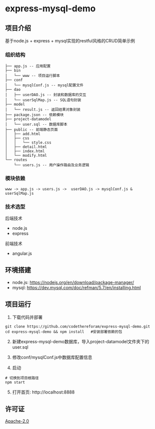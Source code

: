# express-mysql-demo

## 项目介绍

基于node.js + express + mysql实现的restful风格的CRUD简单示例

### 组织结构

```
├── app.js -- 应用配置
├── bin
│   └── www -- 项目运行脚本
├── conf
│   └── mysqlConf.js -- mysql配置文件
├── dao
│   ├── userDAO.js -- 封装和数据库的交互
│   └── userSqlMap.js -- SQL语句封装
├── model
│   └── result.js -- 返回结果对象封装
├── package.json -- 依赖模块
├── project-datamodel
│   └── user.sql -- 数据库脚本
├── public -- 前端静态页面
│   ├── add.html
│   ├── css
│   │   └── style.css
│   ├── detail.html
│   ├── index.html
│   └── modify.html
└── routes
    └── users.js -- 用户操作路由及业务逻辑
```

### 模块依赖

```
www -> app.js -> users.js ->  userDAO.js -> mysqlConf.js & userSqlMap.js
```

### 技术选型

 后端技术
- node.js
- express

前端技术
- angular.js

## 环境搭建

- node.js: https://nodejs.org/en/download/package-manager/
- mysql: https://dev.mysql.com/doc/refman/5.7/en/installing.html

## 项目运行

1. 下载代码并部署

```
git clone https://github.com/codethereforam/express-mysql-demo.git
cd express-mysql-demo && npm install   #安装部署依赖的包
```

2. 新建express-mysql-demo数据库，导入project-datamodel文件夹下的user.sql

3. 修改conf/mysqlConf.js中数据库配置信息

4. 启动

```
# 切换到项目根路径
npm start
```

5. 打开首页: http://localhost:8888



## 许可证

[Apache-2.0](http://www.apache.org/licenses/LICENSE-2.0)

